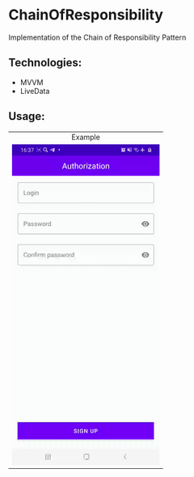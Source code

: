 # ChainOfResponsibility

Implementation of the Chain of Responsibility Pattern

## Technologies:

* MVVM
* LiveData

## Usage:

<table align="center">
  <tr align="center">
    <td>Example</td>   
  </tr>
  <tr align="center">
    <td><img src="chain-responsibility.gif" alt="animated" width=292 height=634></td>
  </tr>
 </table>
